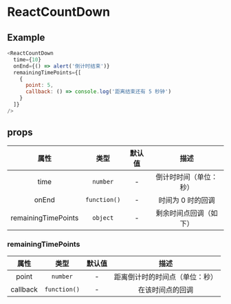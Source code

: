 # ReactCountDown

## Example

```javascript
<ReactCountDown
  time={10}
  onEnd={() => alert('倒计时结束')}
  remainingTimePoints={[
    {
      point: 5,
      callback: () => console.log('距离结束还有 5 秒钟')
    }
  ]}
/>
```

## props

|        属性         |     类型     | 默认值 |          描述          |
| :-----------------: | :----------: | :----: | :--------------------: |
|        time         |   `number`   |   -    | 倒计时时间（单位：秒） |
|        onEnd        | `function()` |   -    |   时间为 0 时的回调    |
| remainingTimePoints |   `object`   |   -    | 剩余时间点回调（如下） |

### remainingTimePoints

|   属性   |     类型     | 默认值 |              描述              |
| :------: | :----------: | :----: | :----------------------------: |
|  point   |   `number`   |   -    | 距离倒计时的时间点（单位：秒） |
| callback | `function()` |   -    |        在该时间点的回调        |
